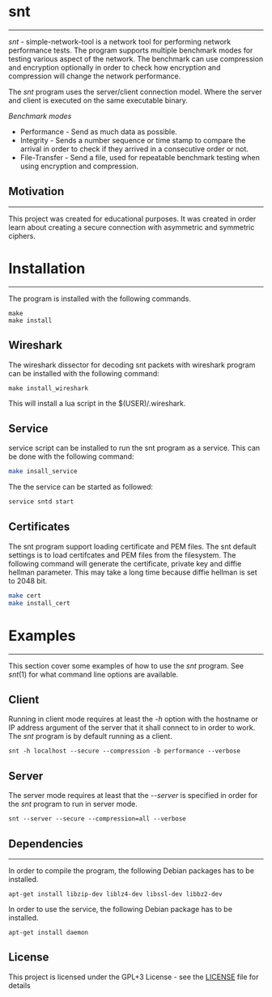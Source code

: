 # snt #
----
*snt* - simple-network-tool is a network tool for performing network performance tests. The program supports multiple benchmark modes for testing various aspect of the network. The benchmark can use compression and encryption optionally in order to check how encryption and compression will change the network performance.

The *snt* program uses the server/client connection model. Where the server and client is executed on the same executable binary.

*Benchmark modes*

* Performance - Send as much data as possible.
* Integrity - Sends a number sequence or time stamp to compare the arrival in order to check if they arrived in a consecutive order or not.
* File-Transfer - Send a file, used for repeatable benchmark testing when using encryption and compression.


## Motivation
----
This project was created for educational purposes. It was created in order learn about creating a secure connection with asymmetric and symmetric ciphers.


# Installation #
----
The program is installed with the following commands.
```
make
make install
```
## Wireshark ##
The wireshark dissector for decoding snt packets with wireshark program can be installed with the following command:
```
make install_wireshark
```
This will install a lua script in the $(USER)/.wireshark.

## Service ##
service script can be installed to run the snt program as a service. This can be done with the following command:
```bash
make insall_service 
```
The the service can be started as followed:
```bash
service sntd start
```

## Certificates ##
The snt program support loading certificate and PEM files. The snt default settings is to load certifcates and PEM files from the filesystem.
The following command will generate the certificate, private key and diffie hellman parameter. This may take a long time because diffie hellman is set to 2048 bit.
```bash
make cert
make install_cert
```

# Examples #
----
This section cover some examples of how to use the *snt* program. See *snt*(1) for what command line options are available.

## Client ##
Running in client mode requires at least the *-h* option with the  hostname or IP address argument of the server that it shall connect to in order to work. The *snt* program is by default running as a client.
```
snt -h localhost --secure --compression -b performance --verbose
```
## Server ##
The server mode requires at least that the *--server* is specified in order for the *snt* program to run in server mode.
```
snt --server --secure --compression=all --verbose
```


## Dependencies ##
----------------
In order to compile the program, the following Debian packages has to be installed.
```
apt-get install libzip-dev liblz4-dev libssl-dev libbz2-dev
```
In order to use the service, the following Debian package has to be installed.
```
apt-get install daemon
```

## License ##

This project is licensed under the GPL+3 License - see the [LICENSE](LICENSE) file for details